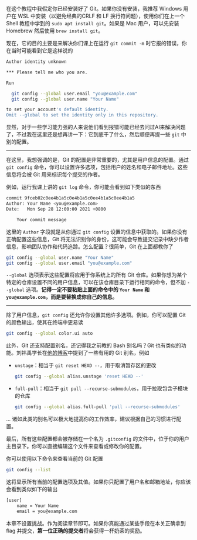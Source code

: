 在这个教程中我假定你已经安装好了 Git。如果你没有安装，我推荐 Windows 用户在 WSL 中安装（以避免经典的CRLF 和 LF 换行符问题），使用你们在上一个 Shell 教程中学到的 `sudo apt install git`。如果是 Mac 用户，可以先安装 Homebrew 然后使用 `brew install git`。

现在，它的目的主要是来解决你们课上在运行 `git commit -m` 时它报的错误，你在当时可能看到它是这样说的

```bash
Author identity unknown

*** Please tell me who you are.

Run

  git config --global user.email "you@example.com"
  git config --global user.name "Your Name"

to set your account's default identity.
Omit --global to set the identity only in this repository.
```

显然，对于一些学习能力强的人来说他们看到报错可能已经去问过AI来解决问题了，不过我在这里还是想再讲一下：它到底干了什么，然后顺便再提一些 `git` 中别的配置。

---

在这里，我想强调的是，Git 的配置是非常重要的，尤其是用户信息的配置。通过 `git config` 命令，你可以设置许多选项，包括用户的姓名和电子邮件地址。这些信息将会被 Git 用来标识每个提交的作者。

例如，运行我课上讲的 `git log` 命令，你可能会看到如下类似的东西

```bash
commit 9fceb02c0ee4b1a5c0e4b1a5c0ee4b1a5c0ee4b1a5
Author: Your Name <you@example.com>
Date:   Mon Sep 28 12:00:00 2021 +0800

    Your commit message
```

这里的 `Author` 字段就是从你通过 `git config` 设置的信息中获取的。如果你没有正确配置这些信息，Git 将无法识别你的身份，这可能会导致提交记录中缺少作者信息，影响团队协作和代码追踪。怎么配置？很简单，Git 在上面都教你了

```bash
git config --global user.name "Your Name"
git config --global user.email "you@example.com"
```

`--global` 选项表示这些配置将应用于你系统上的所有 Git 仓库。如果你想为某个特定的仓库设置不同的用户信息，可以在该仓库目录下运行相同的命令，但不加 `--global` 选项。**记得一定不要粘贴上面的命令中的 `Your Name` 和 `you@example.com`，而是要替换成你自己的信息。**

---

除了用户信息，`git config` 还允许你设置其他许多选项。例如，你可以配置 Git 的颜色输出，使其在终端中更易读

```bash
git config --global color.ui auto
```

此外，Git 还支持配置别名，还记得我之前教的 Bash 别名吗？Git 也有类似的功能。刘祎禹学长在[他的博客](https://lau.yeeyu.org/blog-zh-cn/git-usage-misc-zh-cn/)中提到了一些有用的 Git 别名，例如

- `unstage`：相当于 `git reset HEAD --`，用于取消暂存区的更改

    ```bash
    git config --global alias.unstage 'reset HEAD --'
    ```

- `full-pull`：相当于 `git pull --recurse-submodules`，用于拉取包含子模块的仓库

    ```bash
    git config --global alias.full-pull 'pull --recurse-submodules'
    ```

... 诸如此类的别名可以极大地提高你的工作效率，建议根据自己的习惯进行配置。

最后，所有这些配置都会被存储在一个名为 `.gitconfig` 的文件中，位于你的用户主目录下。你可以直接编辑这个文件来查看或修改你的配置。

你可以使用以下命令来查看当前的 Git 配置

```bash
git config --list
```
这将显示所有当前的配置选项及其值。如果你只配置了用户名和邮箱地址，你应该会看到类似如下的输出

```bash
[user]
    name = Your Name
    email = you@example.com
```

本章不设置挑战。作为阅读章节即可。如果你真能通过某些手段在本关正确拿到 flag 并提交，**第一位正确的提交者**将会获得一杯奶茶的奖励。